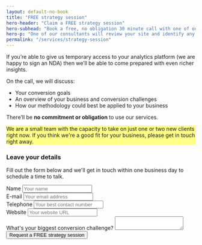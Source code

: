 ```yaml
---
layout: default-no-book
title: "FREE strategy session"
hero-header: "Claim a FREE strategy session"
hero-subhead: "Book a free, no obligation 30 minute call with one of our conversion experts"
hero-p: "One of our consultants will review your site and identify any potential revenue leaks or usability red flags."
permalink: "/services/strategy-session"
---
```

<p>
If you’re able to give us temporary access to your analytics platform (we are happy to sign an NDA) then we’ll be able to come prepared with even richer insights.
</p>
<p>
On the call, we will discuss:
</p>
<ul class="list">
<li>Your conversion goals</li>
<li>An overview of your business and conversion challenges</li>
<li>How our methodology could best be applied to your business</li>
</ul>
<p>There’ll be <strong>no commitment or obligation</strong> to use our services.</p>
<div class="alert alert-warning" role="alert" style="background-color: #FFFF88"> 
<p class="mb-0">
We are a small team with the capacity to take on just one or two new clients right now. If you think we're a good fit for your business, please get in touch right away.</p></div>
<h3 class="mt-5">Leave your details</h3>
<p>
Fill out the form below and we'll get in touch within one business day to schedule a time to talk.
</p>
<form class="text-sm" action="https://formspree.io/op@publicbasic.com" method="POST">
<div class="row">
<div class="col-md-6">
<div class="form-group">
<label>Name</label>
<input type="text" placeholder="Your name" name="name" />
</div>
<div class="form-group">
<label>E-mail</label>
<input type="email" placeholder="Your email address" name="_replyto">
</div>
<div class="form-group">
<label>Telephone</label>
<input type="tel" placeholder="Your best contact number" name="telephone" />
</div>
<div class="form-group">
<label>Website</label>
<input type="text" placeholder="Your website URL" name="url" />
</div>
</div>
<div class="col-md-10">
<div class="form-group">
<label>What's your biggest conversion challenge?</label>
<textarea placeholder="" name="message"></textarea>
</div>
</div>
</div>
<div class="form-group">
<div class="d-flex align-items-center">
<input class="btn btn-primary btn-lg" style="font-style: bold;" type="submit" value="Request a FREE strategy session" id="strategySessionSubmit"></div>
</div>
<!-- Button click tracking -->
<script type="text/javascript">
			var link = document.getElementById('topStrategySession');
			analytics.trackLink(link, 'Strategy Form Submission', {
				pageTitle: document.title
			});
		</script>
		<!-- End Button click tracking -->
	</form>
